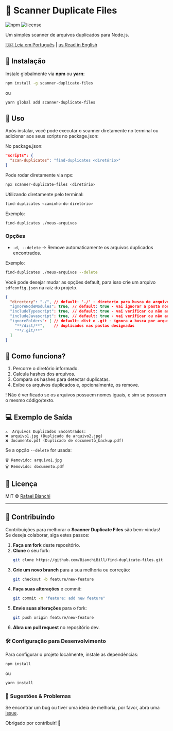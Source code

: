 # 📁 Scanner Duplicate Files

![npm](https://img.shields.io/npm/v/scanner-duplicate-files?color=blue&label=npm) ![license](https://img.shields.io/npm/l/scanner-duplicate-files)

Um simples scanner de arquivos duplicados para Node.js.

[🇧🇷 Leia em Português](README-pt.md) | [us Read in English](README.md)

## 🚀 Instalação

Instale globalmente via **npm** ou **yarn**:

```sh
npm install -g scanner-duplicate-files
```

ou

```sh
yarn global add scanner-duplicate-files
```

## 📌 Uso

Após instalar, você pode executar o scanner diretamente no terminal ou adicionar aos seus scripts no package.json:

No package.json:
```json
"scripts": {
  "scan-duplicates": "find-duplicates <diretório>"
}
```

Pode rodar diretamente via npx:

```sh
npx scanner-duplicate-files <diretório>
```

Utilizando diretamente pelo terminal:

```sh
find-duplicates <caminho-do-diretório>
```

Exemplo:

```sh
find-duplicates ./meus-arquivos
```

### Opções

- `-d, --delete` → Remove automaticamente os arquivos duplicados encontrados.

Exemplo:

```sh
find-duplicates ./meus-arquivos --delete
```

Você pode desejar mudar as opções default, para isso crie um arquivo `sdfconfig.json` na raiz do projeto.

```json
{
  "directory": "./", // default: './' - diretorio para busca de arquivos duplicados
  "ignoreNodeModules": true, // default: true - vai ignorar a pasta node_modules
  "includeTypescript": true, // default: true - vai verificar ou não arquivos TypeScript
  "includeJavascript": true, // default: true - vai verificar ou não arquivos JavaScript
  "ignoreFolders": [ // default: dist e .git - ignora a busca por arquivos 
    "**/dist/**",    // duplicados nas pastas designadas 
    "**/.git/**"
  ]
}
```

## 🔧 Como funciona?

1. Percorre o diretório informado.
2. Calcula hashes dos arquivos.
3. Compara os hashes para detectar duplicatas.
4. Exibe os arquivos duplicados e, opcionalmente, os remove.

! Não é verificado se os arquivos possuem nomes iguais, e sim se possuem o mesmo código/texto.

## 💻 Exemplo de Saída

```
⚠️  Arquivos Duplicados Encontrados:
❌ arquivo1.jpg (Duplicado de arquivo2.jpg)
❌ documento.pdf (Duplicado de documento_backup.pdf)
```

Se a opção `--delete` for usada:

```
🗑️ Removido: arquivo1.jpg
🗑️ Removido: documento.pdf
```

## 📜 Licença

MIT © [Rafael Bianchi](https://github.com/BianchiBill)


---

## 🤝 Contribuindo

Contribuições para melhorar o **Scanner Duplicate Files** são bem-vindas!  
Se deseja colaborar, siga estes passos:

1. **Faça um fork** deste repositório.
2. **Clone** o seu fork:  
   ```sh
   git clone https://github.com/BianchiBill/find-duplicate-files.git
   ```
3. **Crie um novo branch** para a sua melhoria ou correção:  
   ```sh
   git checkout -b feature/new-feature
   ```
4. **Faça suas alterações** e commit:  
   ```sh
   git commit -m "feature: add new feature"
   ```
5. **Envie suas alterações** para o fork:  
   ```sh
   git push origin feature/new-feature
   ```
6. **Abra um pull request** no repositório dev.

### 🛠 Configuração para Desenvolvimento
Para configurar o projeto localmente, instale as dependências:
```sh
npm install
```
ou
```sh
yarn install
```

### 📢 Sugestões & Problemas
Se encontrar um bug ou tiver uma ideia de melhoria, por favor, abra uma [issue](https://github.com/BianchiBill/find-duplicate-files/issues).

Obrigado por contribuir! 🚀

